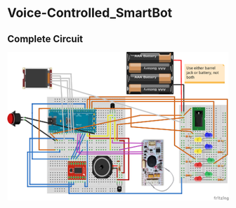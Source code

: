 # Voice-Controlled_SmartBot
## Complete Circuit
![Alt text](https://github.com/PatrickDuong3001/Voice-Controlled_SmartBot/blob/254f1a99b4aabd502c8a38a9acf37a6c60329f91/SmartBot%20Circuit.png)
